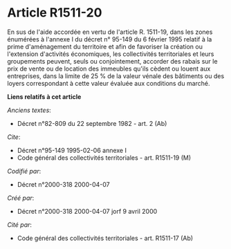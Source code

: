 # Article R1511-20

En sus de l'aide accordée en vertu de l'article R. 1511-19, dans les zones énumérées à l'annexe I du décret n° 95-149 du 6
février 1995 relatif à la prime d'aménagement du territoire et afin de favoriser la création ou l'extension d'activités
économiques, les collectivités territoriales et leurs groupements peuvent, seuls ou conjointement, accorder des rabais sur le
prix de vente ou de location des immeubles qu'ils cèdent ou louent aux entreprises, dans la limite de 25 % de la valeur
vénale des bâtiments ou des loyers correspondant à cette valeur évaluée aux conditions du marché.

**Liens relatifs à cet article**

_Anciens textes_:

  - Décret n°82-809 du 22 septembre 1982 - art. 2 (Ab)

_Cite_:

  - Décret n°95-149 1995-02-06 annexe I
  - Code général des collectivités territoriales - art. R1511-19 (M)

_Codifié par_:

  - Décret n°2000-318 2000-04-07

_Créé par_:

  - Décret n°2000-318 2000-04-07 jorf 9 avril 2000

_Cité par_:

  - Code général des collectivités territoriales - art. R1511-17 (Ab)
